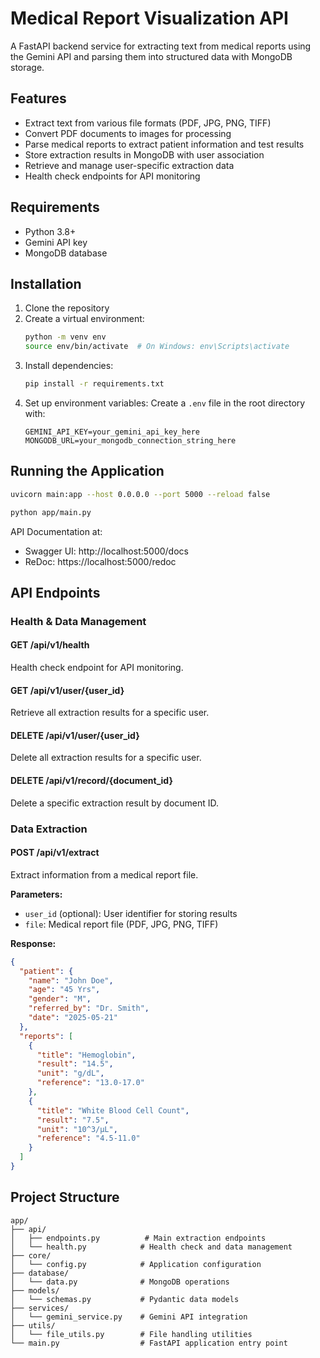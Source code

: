 # Medical Report Visualization API

A FastAPI backend service for extracting text from medical reports using the Gemini API and parsing them into structured data with MongoDB storage.

## Features

- Extract text from various file formats (PDF, JPG, PNG, TIFF)
- Convert PDF documents to images for processing
- Parse medical reports to extract patient information and test results
- Store extraction results in MongoDB with user association
- Retrieve and manage user-specific extraction data
- Health check endpoints for API monitoring

## Requirements

- Python 3.8+
- Gemini API key
- MongoDB database

## Installation

1. Clone the repository
2. Create a virtual environment:
   ```bash
   python -m venv env
   source env/bin/activate  # On Windows: env\Scripts\activate
   ```
3. Install dependencies:
   ```bash
   pip install -r requirements.txt
   ```
4. Set up environment variables:
   Create a `.env` file in the root directory with:
   ```
   GEMINI_API_KEY=your_gemini_api_key_here
   MONGODB_URL=your_mongodb_connection_string_here
   ```

## Running the Application

```bash
uvicorn main:app --host 0.0.0.0 --port 5000 --reload false
```

```bash
python app/main.py
```

API Documentation at:

- Swagger UI: http://localhost:5000/docs
- ReDoc: https://localhost:5000/redoc

## API Endpoints

### Health & Data Management

#### GET /api/v1/health

Health check endpoint for API monitoring.

#### GET /api/v1/user/{user_id}

Retrieve all extraction results for a specific user.

#### DELETE /api/v1/user/{user_id}

Delete all extraction results for a specific user.

#### DELETE /api/v1/record/{document_id}

Delete a specific extraction result by document ID.

### Data Extraction

#### POST /api/v1/extract

Extract information from a medical report file.

**Parameters:**

- `user_id` (optional): User identifier for storing results
- `file`: Medical report file (PDF, JPG, PNG, TIFF)

**Response:**

```json
{
  "patient": {
    "name": "John Doe",
    "age": "45 Yrs",
    "gender": "M",
    "referred_by": "Dr. Smith",
    "date": "2025-05-21"
  },
  "reports": [
    {
      "title": "Hemoglobin",
      "result": "14.5",
      "unit": "g/dL",
      "reference": "13.0-17.0"
    },
    {
      "title": "White Blood Cell Count",
      "result": "7.5",
      "unit": "10^3/µL",
      "reference": "4.5-11.0"
    }
  ]
}
```

## Project Structure

```
app/
├── api/
│   ├── endpoints.py          # Main extraction endpoints
│   └── health.py            # Health check and data management
├── core/
│   └── config.py            # Application configuration
├── database/
│   └── data.py              # MongoDB operations
├── models/
│   └── schemas.py           # Pydantic data models
├── services/
│   └── gemini_service.py    # Gemini API integration
├── utils/
│   └── file_utils.py        # File handling utilities
└── main.py                  # FastAPI application entry point
```
